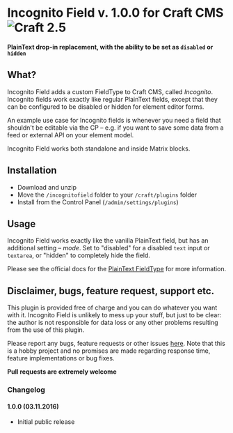 # Incognito Field v. 1.0.0 for Craft CMS ![Craft 2.5](https://img.shields.io/badge/craft-2.5-red.svg?style=flat-square)

**PlainText drop-in replacement, with the ability to be set as `disabled` or `hidden`**  

## What?

Incognito Field adds a custom FieldType to Craft CMS, called _Incognito_. Incognito fields work exactly like regular PlainText fields, except that they can be configured to be disabled or hidden for element editor forms.  

An example use case for Incognito fields is whenever you need a field that shouldn't be editable via the CP – e.g. if you want to save some data from a feed or external API on your element model.  

Incognito Field works both standalone and inside Matrix blocks.  

## Installation

* Download and unzip
* Move the `/incognitofield` folder to your `/craft/plugins` folder
* Install from the Control Panel (`/admin/settings/plugins`)

## Usage

Incognito Field works exactly like the vanilla PlainText field, but has an additional setting – _mode_. Set to "disabled" for a disabled `text` input or `textarea`, or "hidden" to completely hide the field.  

Please see the official docs for the [PlainText FieldType](https://craftcms.com/docs/plain-text-fields) for more information.  

## Disclaimer, bugs, feature request, support etc.

This plugin is provided free of charge and you can do whatever you want with it. Incognito Field is unlikely to mess up your stuff, but just to be clear: the author is not responsible for data loss or any other problems resulting from the use of this plugin.  

Please report any bugs, feature requests or other issues [here](https://github.com/mmikkel/IncognitoField-Craft/issues). Note that this is a hobby project and no promises are made regarding response time, feature implementations or bug fixes.  

**Pull requests are extremely welcome**  

### Changelog

#### 1.0.0 (03.11.2016)

* Initial public release